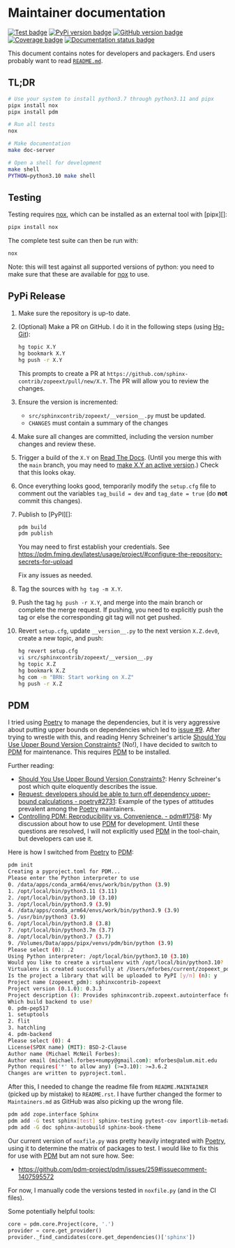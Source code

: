 # Maintainer documentation

[![Test badge][]][GitHub Tests Workflow]
[![PyPi version badge][]][PyPi badge link]
[![GitHub version badge][]][GitHub badge link]
[![Coverage badge][]][Coverage link]
[![Documentation status badge][]][Documentation link]

[Test badge]: <https://github.com/sphinx-contrib/zopeext/actions/workflows/tests.yaml/badge.svg>
[GitHub Tests Workflow]: <https://github.com/sphinx-contrib/zopeext/actions/workflows/tests.yaml>
[PyPi version badge]: <https://badge.fury.io/py/sphinxcontrib-zopeext.svg>
[PyPi badge link]: <https://badge.fury.io/py/sphinxcontrib-zopeext>
[GitHub version badge]: <https://badge.fury.io/gh/sphinx-contrib%2Fzopeext.svg>
[GitHub badge link]: <https://badge.fury.io/gh/sphinx-contrib%2Fzopeext>
[Coverage badge]: <https://coveralls.io/repos/github/sphinx-contrib/zopeext/badge.svg?branch=main>
[Coverage link]: <https://coveralls.io/github/sphinx-contrib/zopeext?branch=main>
[Documentation status badge]: <https://readthedocs.org/projects/zopeext/badge/?version=latest> 
[Documentation link]:  <https://zopeext.readthedocs.io/en/latest/?badge=latest>

This document contains notes for developers and packagers. End users probably want to
read [`README.md`](README.md). 


## TL;DR

```bash
# Use your system to install python3.7 through python3.11 and pipx
pipx install nox
pipx install pdm

# Run all tests
nox

# Make documentation
make doc-server

# Open a shell for development
make shell
PYTHON=python3.10 make shell
```

## Testing

Testing requires [nox][], which can be installed as an external tool with [pipx][]:

```bash
pipx install nox
```

The complete test suite can then be run with:

```bash
nox
```

Note: this will test against all supported versions of python: you need to make sure
that these are available for [nox][] to use.

## PyPi Release

1.  Make sure the repository is up-to date.
2.  (Optional) Make a PR on GitHub.  I do it in the following steps (using [Hg-Git][]):

    ```bash
    hg topic X.Y
    hg bookmark X.Y
    hg push -r X.Y
    ```
    
    This prompts to create a PR at
    `https://github.com/sphinx-contrib/zopeext/pull/new/X.Y`.  The PR will allow you to
    review the changes.
3.  Ensure the version is incremented:
    -   `src/sphinxcontrib/zopeext/__version__.py` must be updated.
    -   `CHANGES` must contain a summary of the changes
4.  Make sure all changes are committed, including the version number
    changes and review these.
5.  Trigger a build of the `X.Y` on [Read The Docs][].  (Until you merge this with the
    `main` branch, you may need to [make X.Y an active
    version](https://readthedocs.org/projects/zopeext/versions/).)  Check that this
    looks okay.
6.  Once everything looks good, temporarily modify the `setup.cfg` file to comment out
    the variables `tag_build = dev` and `tag_date = true` (do **not** commit this
    changes).
7.  Publish to [PyPI][]:

    ```bash
    pdm build
    pdm publish
    ```

    You may need to first establish your credentials. See
    <https://pdm.fming.dev/latest/usage/project/#configure-the-repository-secrets-for-upload>

    Fix any issues as needed.
8.  Tag the sources with `hg tag -m X.Y`.
9.  Push the tag `hg push -r X.Y`, and merge into the main branch or complete the merge
    request. If pushing, you need to explicitly push the tag or else the corresponding
    git tag will not get pushed.
    
10. Revert `setup.cfg`, update `__version__.py` to the next version `X.Z.dev0`,
    create a new topic, and push:

    ```bash
    hg revert setup.cfg
    vi src/sphinxcontrib/zopeext/__version__.py
    hg topic X.Z
    hg bookmark X.Z
    hg com -m "BRN: Start working on X.Z"
    hg push -r X.Z
    ```

## PDM

I tried using [Poetry][] to manage the dependencies, but it is very aggressive about
putting upper bounds on dependencies which led to [issue #9][].  After trying to wrestle
with this, and reading Henry Schreiner's article [Should You Use Upper Bound Version
Constraints?][] (No!), I have decided to switch to [PDM][] for maintenance.  This
requires [PDM][] to be installed.

Further reading:

* [Should You Use Upper Bound Version Constraints?][]: Henry Schreiner's post which
  quite eloquently describes the issue.
* [Request: developers should be able to turn off dependency upper-bound calculations -
  poetry#2731](https://github.com/python-poetry/poetry/issues/2731): Example of the
  types of attitudes prevalent among the [Poetry][] maintainers.
* [Controlling PDM: Reproducibility vs. Convenience. -
  pdm#1758](https://github.com/pdm-project/pdm/discussions/1758): My discussion about
  how to use [PDM][] for development.  Until these questions are resolved, I will not
  explicitly used [PDM][] in the tool-chain, but developers can use it.
   
Here is how I switched from [Poetry][] to [PDM][]:

```bash
pdm init
Creating a pyproject.toml for PDM...
Please enter the Python interpreter to use
0. /data/apps/conda_arm64/envs/work/bin/python (3.9)
1. /opt/local/bin/python3.11 (3.11)
2. /opt/local/bin/python3.10 (3.10)
3. /opt/local/bin/python3.9 (3.9)
4. /data/apps/conda_arm64/envs/work/bin/python3.9 (3.9)
5. /usr/bin/python3 (3.9)
6. /opt/local/bin/python3.8 (3.8)
7. /opt/local/bin/python3.7m (3.7)
8. /opt/local/bin/python3.7 (3.7)
9. /Volumes/Data/apps/pipx/venvs/pdm/bin/python (3.9)
Please select (0): .2   
Using Python interpreter: /opt/local/bin/python3.10 (3.10)
Would you like to create a virtualenv with /opt/local/bin/python3.10? [y/n] (y): y
Virtualenv is created successfully at /Users/mforbes/current/zopeext_pdm/.venv
Is the project a library that will be uploaded to PyPI [y/n] (n): y
Project name (zopeext_pdm): sphinxcontrib-zopeext
Project version (0.1.0): 0.3.3
Project description (): Provides sphinxcontrib.zopeext.autointerface for documenting Zope interfaces.
Which build backend to use?
0. pdm-pep517
1. setuptools
2. flit
3. hatchling
4. pdm-backend
Please select (0): 4
License(SPDX name) (MIT): BSD-2-Clause
Author name (Michael McNeil Forbes): 
Author email (michael.forbes+numpy@gmail.com): mforbes@alum.mit.edu
Python requires('*' to allow any) (>=3.10): >=3.6.2
Changes are written to pyproject.toml.
```

After this, I needed to change the readme file from `README.MAINTAINER` (picked up by
mistake) to `README.rst`.   I have further changed the former to `Maintainers.md` as
GitHub was also picking up the wrong file.

```bash
pdm add zope.interface Sphinx
pdm add -G test sphinx[test] sphinx-testing pytest-cov importlib-metadata
pdm add -G doc sphinx-autobuild sphinx-book-theme
```

Our current version of `noxfile.py` was pretty heavily integrated with [Poetry][], using
it to determine the matrix of packages to test. I would like to fix this for use with
[PDM][] but am not sure how.  See:

* <https://github.com/pdm-project/pdm/issues/259#issuecomment-1407595572>

For now, I manually code the versions tested in `noxfile.py` (and in the CI files).

Some potentially helpful tools:

```python
core = pdm.core.Project(core, '.')
provider = core.get_provider()
provider._find_candidates(core.get_dependencies()['sphinx'])
```

[nox]: <https://nox.thea.codes/en/stable/config.html>
[pdm]: <https://pdm.fming.dev/latest/>
[poetry]: <https://python-poetry.org/>
[nox-poetry]: <https://github.com/cjolowicz/nox-poetry>
[issue #7]: <https://github.com/sphinx-contrib/zopeext/issues/7>
[issue #9]: <https://github.com/sphinx-contrib/zopeext/issues/9>
[Should You Use Upper Bound Version Constraints?]: 
  <https://iscinumpy.dev/post/bound-version-constraints/>
[hg-git]: <https://hg-git.github.io/>
[Read the Docs]: <https://readthedocs.org/projects/zopeext/>

